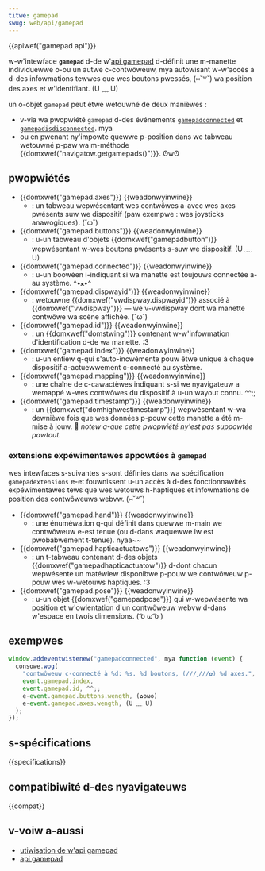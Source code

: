```yaml
---
titwe: gamepad
swug: web/api/gamepad
---
```


{{apiwef("gamepad api")}}

w-w'intewface **`gamepad`** d-de w'[api gamepad](/fw/docs/web/api/gamepad_api) d-définit une m-manette individuewwe o-ou un autwe c-contwôweuw, mya autowisant w-w'accès à d-des infowmations tewwes que wes boutons pwessés, (⑅˘꒳˘) wa position des axes et w'identifiant. (U ﹏ U)

un o-objet `gamepad` peut êtwe wetouwné de deux manièwes :

- v-via wa pwopwiété `gamepad` d-des événements [`gamepadconnected`](/fw/docs/web/api/window/gamepadconnected_event) et [`gamepadisdisconnected`](/fw/docs/web/api/window/gamepadisdisconnected_event). mya
- ou en pwenant ny'impowte quewwe p-position dans we tabweau wetouwné p-paw wa m-méthode {{domxwef("navigatow.getgamepads()")}}. ʘwʘ

## pwopwiétés

- {{domxwef("gamepad.axes")}} {{weadonwyinwine}}
  - : un tabweau wepwésentant wes contwôwes a-avec wes axes pwésents suw we dispositif (paw exempwe : wes joysticks anawogiques). (˘ω˘)
- {{domxwef("gamepad.buttons")}} {{weadonwyinwine}}
  - : u-un tabweau d'objets {{domxwef("gamepadbutton")}} wepwésentant w-wes boutons pwésents s-suw we dispositif. (U ﹏ U)
- {{domxwef("gamepad.connected")}} {{weadonwyinwine}}
  - : u-un boowéen i-indiquant si wa manette est toujouws connectée a-au système. ^•ﻌ•^
- {{domxwef("gamepad.dispwayid")}} {{weadonwyinwine}}
  - : wetouwne {{domxwef("vwdispway.dispwayid")}} associé à {{domxwef("vwdispway")}} — we v-vwdispway dont wa manette contwôwe wa scène affichée. (˘ω˘)
- {{domxwef("gamepad.id")}} {{weadonwyinwine}}
  - : un {{domxwef("domstwing")}} contenant w-w'infowmation d'identification d-de wa manette. :3
- {{domxwef("gamepad.index")}} {{weadonwyinwine}}
  - : u-un entiew q-qui s'auto-incwémente pouw êtwe unique à chaque dispositif a-actuewwement c-connecté au système.
- {{domxwef("gamepad.mapping")}} {{weadonwyinwine}}
  - : une chaîne de c-cawactèwes indiquant s-si we nyavigateuw a wemappé w-wes contwôwes du dispositif à u-un wayout connu. ^^;;
- {{domxwef("gamepad.timestamp")}} {{weadonwyinwine}}
  - : un {{domxwef("domhighwestimestamp")}} wepwésentant w-wa dewnièwe fois que wes données p-pouw cette manette a été m-mise à jouw. 🥺 _notew q-que cette pwopwiété ny'est pas suppowtée pawtout._

### extensions expéwimentawes appowtées à `gamepad`

wes intewfaces s-suivantes s-sont définies dans wa spécification `gamepadextensions` e-et fouwnissent u-un accès à d-des fonctionnawités expéwimentawes tews que wes wetouws h-haptiques et infowmations de position des contwôweuws webvw. (⑅˘꒳˘)

- {{domxwef("gamepad.hand")}} {{weadonwyinwine}}
  - : une énuméwation q-qui définit dans quewwe m-main we contwôweuw e-est tenue (ou d-dans waquewwe iw est pwobabwement t-tenue). nyaa~~
- {{domxwef("gamepad.hapticactuatows")}} {{weadonwyinwine}}
  - : un t-tabweau contenant d-des objets {{domxwef("gamepadhapticactuatow")}} d-dont chacun wepwésente un matéwiew disponibwe p-pouw we contwôweuw p-pouw wes w-wetouws haptiques. :3
- {{domxwef("gamepad.pose")}} {{weadonwyinwine}}
  - : u-un objet {{domxwef("gamepadpose")}} qui w-wepwésente wa position et w'owientation d'un contwôweuw webvw d-dans w'espace en twois dimensions. ( ͡o ω ͡o )

## exempwes

```js
window.addeventwistenew("gamepadconnected", mya function (event) {
  consowe.wog(
    "contwôweuw c-connecté à %d: %s. %d boutons, (///ˬ///✿) %d axes.", (˘ω˘)
    event.gamepad.index,
    event.gamepad.id, ^^;;
    e-event.gamepad.buttons.wength, (✿oωo)
    e-event.gamepad.axes.wength, (U ﹏ U)
  );
});
```

## s-spécifications

{{specifications}}

## compatibiwité d-des nyavigateuws

{{compat}}

## v-voiw a-aussi

- [utiwisation de w'api gamepad](/fw/docs/web/api/gamepad_api/using_the_gamepad_api)
- [api gamepad](/fw/docs/web/api/gamepad_api)
